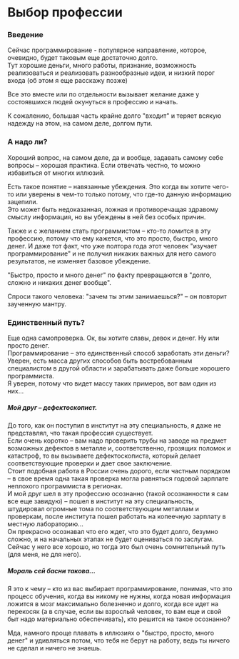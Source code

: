 # Выбор профессии

### Введение
Сейчас программирование - популярное направление, которое, очевидно, будет таковым еще достаточно долго.  
Тут хорошие деньги, много работы, признание, возможность реализоваться и реализовать разнообразные идеи, и низкий порог входа (об этом я еще расскажу позже)  

Все это вместе или по отдельности вызывает желание даже у состоявшихся людей окунуться в профессию и начать.

К сожалению, большая часть крайне долго "входит" и теряет всякую надежду на этом, на самом деле, долгом пути.  

### А надо ли?

Хороший вопрос, на самом деле, да и вообще, задавать самому себе вопросы – хорошая практика.
Если отвечать честно, то можно избавиться от многих иллюзий.  

Есть такое понятие – навязанные убеждения. Это когда вы хотите чего-то или уверены в чем-то только потому, что где-то данную информацию зацепили.  
Это может быть недоказанная, ложная и противоречащая здравому смыслу информация, но вы убеждены в ней без особых причин.  

Также и с желанием стать программистом – кто-то ломится в эту профессию, потому что ему кажется, что это просто, быстро, много денег.
И даже тот факт, что уже полтора года этот человек "изучает программирование" и не получил никаких важных для него самого результатов, не изменяет базовое убеждение.  

"Быстро, просто и много денег" по факту превращаются в "долго, сложно и никаких денег вообще".  

Спроси такого человека: "зачем ты этим занимаешься?" – он повторит заученную мантру.  

### Единственный путь?

Еще одна самопроверка. Ок, вы хотите славы, девок и денег. Ну или просто денег.  
Программирование – это единственный способ заработать эти деньги?  
Уверен, есть масса других способов быть востребованным специалистом в другой области и зарабатывать даже больше хорошего программиста.  
Я уверен, потому что видет массу таких примеров, вот вам один из них...

##### Мой друг – дефектоскопист.  
До того, как он поступил в институт на эту специальность, я даже не представлял, что такая профессия существует.  
Если очень коротко – вам надо проверить трубы на заводе на предмет возможных дефектов в металле и, соответственно, грозящих поломок и катастроф, то вы вызываете дефектоскописта, который делает соответствующие проверки и дает свое заключение.  
Стоит подобная работа в России очень дорого, если частным порядком – в свое время одна такая проверка могла равняться годовой зарплате неплохого программиста в регионах.  
И мой друг шел в эту профессию осознанно (такой осознанности я сам все еще завидую) – пошел в институт на эту специальность, штудировал огромные тома по соответствующим металлам и проверкам, после института пошел работать на копеечную зарплату в местную лабораторию...  
Он прекрасно осознавал что его ждет, что это будет долго, безумно сложно, и на начальных этапах не будет оцениваться по заслугам.  
Сейчас у него все хорошо, но тогда это был очень сомнительный путь (для меня, не для него).

##### Мораль сей басни такова...
Я это к чему – кто из вас выбирает программирование, понимая, что это процесс обучения, когда вы никому не нужны, когда новая информация ложится в мозг максимально болезненно и долго, когда все идет на перекосяк (а в случае, если вы взрослый человек, то вам еще и свой быт надо материально обеспечивать), кто решится на такое осознанно?

Мда, намного проще плавать в иллюзиях о "быстро, просто, много денег" и удивляться потом, что тебя не берут на работу, ведь ты ничего не сделал и ничего не знаешь.  
